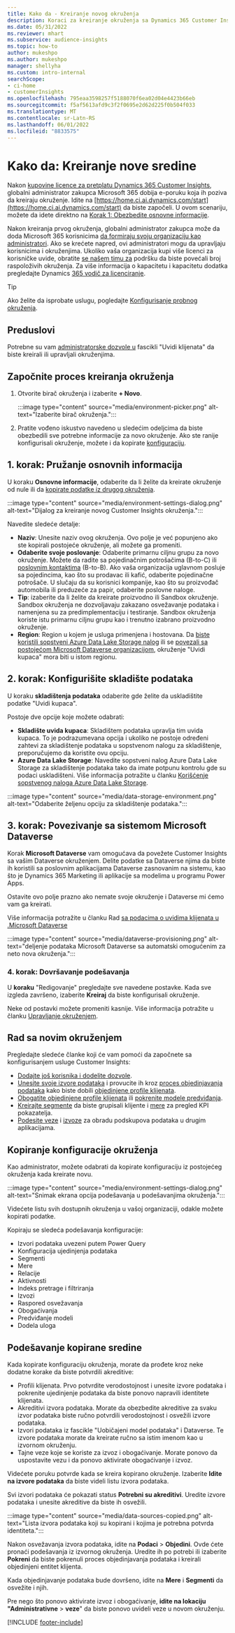 ```yaml
---
title: Kako da - Kreiranje novog okruženja
description: Koraci za kreiranje okruženja sa Dynamics 365 Customer Insights.
ms.date: 05/31/2022
ms.reviewer: mhart
ms.subservice: audience-insights
ms.topic: how-to
author: mukeshpo
ms.author: mukeshpo
manager: shellyha
ms.custom: intro-internal
searchScope:
- ci-home
- customerInsights
ms.openlocfilehash: 795eaa3598257f5188070f6ea02d04e4423b66eb
ms.sourcegitcommit: f5af5613afd9c3f2f0695e2d62d225f0b504f033
ms.translationtype: MT
ms.contentlocale: sr-Latn-RS
ms.lasthandoff: 06/01/2022
ms.locfileid: "8833575"
---
```

# <a name="how-to-create-a-new-environment"></a>Kako da: Kreiranje nove sredine

Nakon [kupovine licence za pretplatu Dynamics 365 Customer Insights](paid-license.md), globalni administrator zakupca Microsoft 365 dobija e-poruku koja ih poziva da kreiraju okruženje. Idite na [https://home.ci.ai.dynamics.com/start](https://home.ci.ai.dynamics.com/start) da biste započeli. U ovom scenariju, možete da idete direktno na [Korak 1: Obezbedite osnovne informacije](#step-1-provide-basic-information).

Nakon kreiranja prvog okruženja, globalni administrator zakupca može da doda Microsoft 365 korisnicima [da formiraju svoju organizaciju kao administratori](permissions.md). Ako se krećete napred, ovi administratori mogu da upravljaju korisnicima i okruženjima. Ukoliko vaša organizacija kupi više licenci za korisničke uvide, obratite [se našem timu za](https://go.microsoft.com/fwlink/?linkid=2079641) podršku da biste povećali broj raspoloživih okruženja. Za više informacija o kapacitetu i kapacitetu dodatka pregledajte Dynamics [365 vodič za licenciranje](https://go.microsoft.com/fwlink/?LinkId=866544).

> [!TIP]
> Ako želite da isprobate uslugu, pogledajte [Konfigurisanje probnog okruženja](trial-signup.md).

## <a name="prerequisites"></a>Preduslovi

Potrebne su vam [administratorske dozvole u](permissions.md) fascikli "Uvidi klijenata" da biste kreirali ili upravljali okruženjima.

## <a name="start-the-environment-creation-process"></a>Započnite proces kreiranja okruženja

1. Otvorite birač okruženja i izaberite **+ Novo**.
  
   :::image type="content" source="media/environment-picker.png" alt-text="Izaberite birač okruženja.":::

1. Pratite vođeno iskustvo navedeno u sledećim odeljcima da biste obezbedili sve potrebne informacije za novo okruženje. Ako ste ranije konfigurisali okruženje, možete i da kopirate [konfiguraciju](#copy-the-environment-configuration).

## <a name="step-1-provide-basic-information"></a>1. korak: Pružanje osnovnih informacija

U koraku **Osnovne informacije**, odaberite da li želite da kreirate okruženje od nule ili da [kopirate podatke iz drugog okruženja](#copy-the-environment-configuration).

   :::image type="content" source="media/environment-settings-dialog.png" alt-text="Dijalog za kreiranje novog Customer Insights okruženja.":::

Navedite sledeće detalje:

- **Naziv**: Unesite naziv ovog okruženja. Ovo polje je već popunjeno ako ste kopirali postojeće okruženje, ali možete ga promeniti.
- **Odaberite svoje poslovanje**: Odaberite primarnu ciljnu grupu za novo okruženje. Možete da radite sa pojedinačnim potrošačima (B-to-C) ili [poslovnim kontaktima](work-with-business-accounts.md) (B-to-B). Ako vaša organizacija uglavnom posluje sa pojedincima, kao što su prodavac ili kafić, odaberite pojedinačne potrošače. U slučaju da su korisnici kompanije, kao što su proizvođač automobila ili preduzeće za papir, odaberite poslovne naloge.
- **Tip**: izaberite da li želite da kreirate proizvodno ili Sandbox okruženje. Sandbox okruženja ne dozvoljavaju zakazano osvežavanje podataka i namenjena su za predimplementaciju i testiranje. Sandbox okruženja koriste istu primarnu ciljnu grupu kao i trenutno izabrano proizvodno okruženje.
- **Region**: Region u kojem je usluga primenjena i hostovana. Da [biste koristili sopstveni Azure Data Lake Storage nalog](own-data-lake-storage.md) ili se [povezali sa postojećom Microsoft Dataverse organizacijom](customer-insights-dataverse.md), okruženje "Uvidi kupaca" mora biti u istom regionu.

## <a name="step-2-configure-data-storage"></a>2. korak: Konfigurišite skladište podataka

U koraku **skladištenja podataka** odaberite gde želite da uskladištite podatke "Uvidi kupaca".

Postoje dve opcije koje možete odabrati:

- **Skladište uvida kupaca**: Skladištem podataka upravlja tim uvida kupaca. To je podrazumevana opcija i ukoliko ne postoje određeni zahtevi za skladištenje podataka u sopstvenom nalogu za skladištenje, preporučujemo da koristite ovu opciju.
- **Azure Data Lake Storage**: Navedite sopstveni nalog Azure Data Lake Storage za skladištenje podataka tako da imate potpunu kontrolu gde su podaci uskladišteni. Više informacija potražite u članku [Korišćenje sopstvenog naloga Azure Data Lake Storage](own-data-lake-storage.md).

:::image type="content" source="media/data-storage-environment.png" alt-text="Odaberite željenu opciju za skladištenje podataka.":::

## <a name="step-3-connect-to-microsoft-dataverse"></a>3. korak: Povezivanje sa sistemom Microsoft Dataverse

Korak **Microsoft Dataverse** vam omogućava da povežete Customer Insights sa vašim Dataverse okruženjem. Delite podatke sa Dataverse njima da biste ih koristili sa poslovnim aplikacijama Dataverse zasnovanim na sistemu, kao što je Dynamics 365 Marketing ili aplikacije sa modelima u programu Power Apps.

Ostavite ovo polje prazno ako nemate svoje okruženje i Dataverse mi ćemo vam ga kreirati.

Više informacija potražite u članku Rad [sa podacima o uvidima klijenata u .Microsoft Dataverse](customer-insights-dataverse.md)

:::image type="content" source="media/dataverse-provisioning.png" alt-text="deljenje podataka Microsoft Dataverse sa automatski omogućenim za neto nova okruženja.":::

### <a name="step-4-finalize-the-settings"></a>4. korak: Dovršavanje podešavanja

U **koraku** "Redigovanje" pregledajte sve navedene postavke. Kada sve izgleda završeno, izaberite **Kreiraj** da biste konfigurisali okruženje.

Neke od postavki možete promeniti kasnije. Više informacija potražite u članku [Upravljanje okruženjem](manage-environments.md).

## <a name="work-with-your-new-environment"></a>Rad sa novim okruženjem

Pregledajte sledeće članke koji će vam pomoći da započnete sa konfigurisanjem usluge Customer Insights:

- [Dodajte još korisnika i dodelite dozvole](permissions.md).
- [Unesite svoje izvore podataka](data-sources.md) i provucite ih kroz [proces objedinjavanja podataka](data-unification.md) kako biste dobili [objedinjene profile klijenata](customer-profiles.md).
- [Obogatite objedinjene profile klijenata](enrichment-hub.md) ili [pokrenite modele predviđanja](predictions-overview.md).
- [Kreirajte segmente](segments.md) da biste grupisali klijente i [mere](measures.md) za pregled KPI pokazatelja.
- [Podesite veze](connections.md) i [izvoze](export-destinations.md) za obradu podskupova podataka u drugim aplikacijama.

## <a name="copy-the-environment-configuration"></a>Kopiranje konfiguracije okruženja

Kao administrator, možete odabrati da kopirate konfiguraciju iz postojećeg okruženja kada kreirate novu.

:::image type="content" source="media/environment-settings-dialog.png" alt-text="Snimak ekrana opcija podešavanja u podešavanjima okruženja.":::

Videćete listu svih dostupnih okruženja u vašoj organizaciji, odakle možete kopirati podatke.

Kopiraju se sledeća podešavanja konfiguracije:

- Izvori podataka uvezeni putem Power Query
- Konfiguracija ujedinjenja podataka
- Segmenti
- Mere
- Relacije
- Aktivnosti
- Indeks pretrage i filtriranja
- Izvozi
- Raspored osvežavanja
- Obogaćivanja
- Predviđanje modeli
- Dodela uloga

## <a name="set-up-a-copied-environment"></a>Podešavanje kopirane sredine

Kada kopirate konfiguraciju okruženja, morate da prođete kroz neke dodatne korake da biste potvrdili akreditive:

- Profili klijenata. Prvo potvrdite verodostojnost i unesite izvore podataka i pokrenite ujedinjenje podataka da biste ponovo napravili identitete klijenata.
- Akreditivi izvora podataka. Morate da obezbedite akreditive za svaku izvor podataka biste ručno potvrdili verodostojnost i osvežili izvore podataka.
- Izvori podataka iz fascikle "Uobičajeni model podataka" i Dataverse. Te izvore podataka morate da kreirate ručno sa istim imenom kao u izvornom okruženju.
- Tajne veze koje se koriste za izvoz i obogaćivanje. Morate ponovo da uspostavite vezu i da ponovo aktivirate obogaćivanje i izvoz.

Videćete poruku potvrde kada se kreira kopirano okruženje. Izaberite **Idite na izvore podataka** da biste videli listu izvora podataka.

Svi izvori podataka će pokazati status **Potrebni su akreditivi**. Uredite izvore podataka i unesite akreditive da biste ih osvežili.

:::image type="content" source="media/data-sources-copied.png" alt-text="Lista izvora podataka koji su kopirani i kojima je potrebna potvrda identiteta.":::

Nakon osvežavanja izvora podataka, idite na **Podaci** > **Objedini**. Ovde ćete pronaći podešavanja iz izvornog okruženja. Uredite ih po potrebi ili izaberite **Pokreni** da biste pokrenuli proces objedinjavanja podataka i kreirali objedinjeni entitet klijenta.

Kada objedinjavanje podataka bude dovršeno, idite na **Mere** i **Segmenti** da osvežite i njih.

Pre nego što ponovo aktivirate izvoz i obogaćivanje, **idite na lokaciju "Administrativne** > **veze**" da biste ponovo uvideli veze u novom okruženju.

[!INCLUDE [footer-include](includes/footer-banner.md)]
